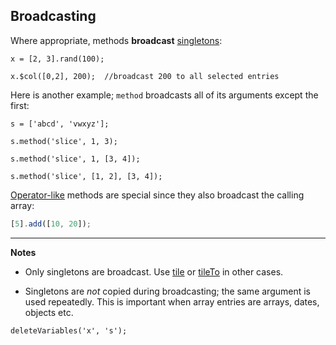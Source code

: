## Broadcasting

Where appropriate, methods **broadcast** [singletons](#):

```
x = [2, 3].rand(100);
```
```
x.$col([0,2], 200);  //broadcast 200 to all selected entries
```

Here is another example; `method` broadcasts all of its arguments except the first:

```
s = ['abcd', 'vwxyz'];
```
```
s.method('slice', 1, 3);
```
```
s.method('slice', 1, [3, 4]);
```
```
s.method('slice', [1, 2], [3, 4]);
```

[Operator-like](#) methods are special since they also broadcast the calling array:

```js
[5].add([10, 20]);
```

---

__Notes__

* Only singletons are broadcast. Use [tile](#) or [tileTo](#) in other cases.

* Singletons are _not_ copied during broadcasting; the same argument is used repeatedly. This is important when array entries are arrays, dates, objects etc.

```{.no-input .no-output}
deleteVariables('x', 's');
```